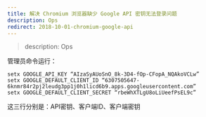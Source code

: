 ```yaml
---
title: 解决 Chromium 浏览器缺少 Google API 密钥无法登录问题
description: Ops
redirect: 2018-10-01-chromium-google-api
---
```


> description: Ops

管理员命令运行：

```shell
setx GOOGLE_API_KEY “AIzaSyAUoSnO_8k-3D4-fOp-CFopA_NQAkoVCLw”
setx GOOGLE_DEFAULT_CLIENT_ID “6307505647-6knmr84r2pj2leudg3pp1j0h1licd6b9.apps.googleusercontent.com”
setx GOOGLE_DEFAULT_CLIENT_SECRET “rbeWhXTLgU8oLiUeefPsEL9c”
```

这三行分别是：API密钥、客户端ID、客户端密钥